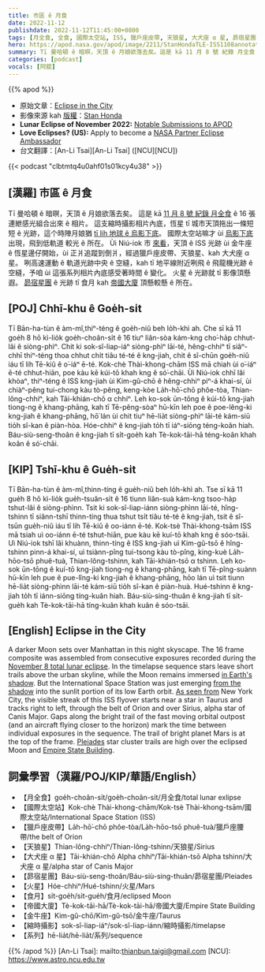 ```yaml
---
title: 市區 ê 月食
date: 2022-11-12
publishdate: 2022-11-12T11:45:00+0800
tags: [月全食, 全食, 國際太空站, ISS, 獵戶座皮帶, 天狼星, 大犬座 α 星, 昴宿星團, 火星, 食月, 帝國大廈, 金牛座, 縮時攝影, 系列]
hero: https://apod.nasa.gov/apod/image/2211/StanHondaTLE-ISS1108annotated1024.jpg
summary: Tī 曼哈頓 ê 暗暝，天頂 ê 月娘欲落去矣。這是 kā 11 月 8 號 紀錄 月全食 ê 16 張連紲感光組合出來 ê 相片。
categories: [podcast]
vocals: [阿錕]
---
```


{{% apod %}}

- 原始文章：[Eclipse in the City](https://apod.nasa.gov/apod/ap221112.html)
- 影像來源 kah [版權][copyright]：[Stan Honda](http://www.stanhonda.com/)
- **Lunar Eclipse of November 2022:** [Notable Submissions to APOD](https://www.facebook.com/media/set/?set=a.154926410569278&type=3)
- **Love Eclipses? (US):** Apply to become a [NASA Partner Eclipse Ambassador](https://astrosociety.org/education-outreach/amateur-astronomers/eclipse-ambassadors/program.html)
- 台文翻譯：[An-Li Tsai][An-Li Tsai] ([NCU][NCU])

{{< podcast "clbtmtq4u0ahf01s01kcy4u38" >}}

## [漢羅] 市區 ê 月食
Tī 曼哈頓 ê 暗暝，天頂 ê 月娘欲落去矣。
這是 kā [11 月 8 號 紀錄 月全食][November 8 total lunar eclipse] ê 16 張連紲感光組合出來 ê 相片。
這支縮時攝影相片內底，恆星 tī 城市天頂拖出一條短短 ê 光跡，這个時陣月娘猶 [tī lih 地球 ê 烏影下底][in Earth's shadow t]。
國際太空站嘛才 ùi [烏影下底][from the shadow] 出現，飛到低軌道 較光 ê 所在。
Ùi Niú-iok 市 [來看][As seen from]，天頂 ê ISS 光跡 ùi 金牛座 ê 恆星邊仔開始，ùi 正爿追蹤到倒爿，經過獵戶座皮帶、天狼星、kah 大犬座 α 星。
咧高速運動 ê 軌道光跡中央 ê 空縫，kah tī 地平線附近咧飛 ê 飛龍機光跡 ê 空縫，予咱 ùi 這張系列相片內底感受著時間 ê 變化。
火星 ê 光跡就 tī 影像頂懸遐。
[昴宿星團][Pleiades t] ê 光跡 tī 食月 kah [帝國大廈][Empire State Building] 頂懸較懸 ê 所在。


## [POJ] Chhī-khu ê Goe̍h-si̍t
Tī Bān-ha-tùn ê àm-mî,thiⁿ-téng ê goe̍h-niû beh lo̍h-khì ah.
Che sī kā 11 goe̍h 8 hō kì-lio̍k goe̍h-choân-si̍t ê 16 tiuⁿ liân-sòa kám-kng cho͘-ha̍p chhut-lâi ê siòng-phìⁿ.
Chit ki sok-sî-liap-iáⁿ siòng-phìⁿ lāi-té, hêng-chhiⁿ tī siâⁿ-chhī thiⁿ-téng thoa chhut chi̍t tiâu té-té ê kng-jiah, chit ê sî-chūn goe̍h-niû iáu tī lih Tē-kiû ê o͘-iáⁿ ē-té.
Kok-chè Thài-khong-chām ISS mā chiah ùi o͘-iáⁿ ē-té chhut-hiān, poe kàu kē kúi-tō khah kng ê só͘-chāi.
Ùi Niú-iok chhī lâi khòaⁿ, thiⁿ-téng ê ISS kng-jiah ùi Kim-gû-chō ê hêng-chhiⁿ piⁿ-á khai-sí, ùi chiàⁿ-pêng tui-chong kàu tò-pêng, keng-kòe La̍h-hō͘-chō phôe-tòa, Thian-lông-chhiⁿ, kah Tāi-khián-chō α chhiⁿ.
Leh ko-sok ūn-tōng ê kúi-tō kng-jiah tiong-ng ê khang-phāng, kah tī Tē-pêng-sòaⁿ hū-kīn leh poe ê poe-lêng-ki kng-jiah ê khang-phāng, hō͘ lán ùi chit tiuⁿ hē-lia̍t siòng-phìⁿ lāi-té kám-siū tio̍h sî-kan ê piàn-hòa.
Hóe-chhiⁿ ê kng-jiah to̍h tī iáⁿ-siōng téng-koân hiah.
Báu-siù-seng-thoân ê kng-jiah tī si̍t-goe̍h kah Tè-kok-tāi-hā téng-koân khah koân ê só͘-chāi.


## [KIP] Tshī-khu ê Gue̍h-si̍t
Tī Bān-ha-tùn ê àm-mî,thinn-tíng ê gue̍h-niû beh lo̍h-khì ah.
Tse sī kā 11 gue̍h 8 hō kì-lio̍k gue̍h-tsuân-si̍t ê 16 tiunn liân-suà kám-kng tsoo-ha̍p tshut-lâi ê siòng-phìnn.
Tsit ki sok-sî-liap-iánn siòng-phìnn lāi-té, hîng-tshinn tī siânn-tshī thinn-tíng thua tshut tsi̍t tiâu té-té ê kng-jiah, tsit ê sî-tsūn gue̍h-niû iáu tī lih Tē-kiû ê oo-iánn ē-té.
Kok-tsè Thài-khong-tsām ISS mā tsiah uì oo-iánn ē-té tshut-hiān, pue kàu kē kuí-tō khah kng ê sóo-tsāi.
Uì Niú-iok tshī lâi khuànn, thinn-tíng ê ISS kng-jiah uì Kim-gû-tsō ê hîng-tshinn pinn-á khai-sí, uì tsiànn-pîng tui-tsong kàu tò-pîng, king-kuè La̍h-hōo-tsō phuê-tuà, Thian-lông-tshinn, kah Tāi-khián-tsō α tshinn.
Leh ko-sok ūn-tōng ê kuí-tō kng-jiah tiong-ng ê khang-phāng, kah tī Tē-pîng-suànn hū-kīn leh pue ê pue-lîng-ki kng-jiah ê khang-phāng, hōo lán uì tsit tiunn hē-lia̍t siòng-phìnn lāi-té kám-siū tio̍h sî-kan ê piàn-huà.
Hué-tshinn ê kng-jiah to̍h tī iánn-siōng tíng-kuân hiah.
Báu-siù-sing-thuân ê kng-jiah tī si̍t-gue̍h kah Tè-kok-tāi-hā tíng-kuân khah kuân ê sóo-tsāi.

## [English] Eclipse in the City
A darker Moon sets over Manhattan in this night skyscape.
The 16 frame composite was assembled from consecutive exposures recorded during the [November 8 total lunar eclipse][November 8 total lunar eclipse].
In the timelapse sequence stars leave short trails above the urban skyline, while the Moon remains immersed [in Earth's shadow][in Earth's shadow e].
But the International Space Station was just emerging [from the shadow][from the shadow] into the sunlit portion of its low Earth orbit.
[As seen from][As seen from] New York City, the visible streak of this ISS flyover starts near a star in Taurus and tracks right to left, through the belt of Orion and over Sirius, alpha star of Canis Major.
Gaps along the bright trail of the fast moving orbital outpost (and an aircraft flying closer to the horizon) mark the time between individual exposures in the sequence.
The trail of bright planet Mars is at the top of the frame.
[Pleiades][Pleiades e] star cluster trails are high over the eclipsed Moon and [Empire State Building][Empire State Building].


## 詞彙學習（漢羅/POJ/KIP/華語/English）
- 【月全食】goe̍h-choân-si̍t/goe̍h-choân-si̍t/月全食/total lunar exlipse
- 【國際太空站】Kok-chè Thài-khong-chām/Kok-tsè Thài-khong-tsām/國際太空站/International Space Station (ISS)
- 【獵戶座皮帶】La̍h-hō͘-chō phôe-tòa/La̍h-hōo-tsō phuê-tuà/獵戶座腰帶/the belt of Orion
- 【天狼星】Thian-lông-chhiⁿ/Thian-lông-tshinn/天狼星/Sirius
- 【大犬座 α 星】Tāi-khián-chō Alpha chhiⁿ/Tāi-khián-tsō Alpha tshinn/大犬座 α 星/alpha star of Canis Major
- 【昴宿星團】Báu-siù-seng-thoân/Báu-siù-sing-thuân/昴宿星團/Pleiades
- 【火星】Hóe-chhiⁿ/Hué-tshinn/火星/Mars
- 【食月】si̍t-goe̍h/si̍t-gue̍h/食月/eclipsed Moon
- 【帝國大廈】Tè-kok-tāi-hā/Tè-kok-tāi-hā/帝國大廈/Empire State Building
- 【金牛座】Kim-gû-chō/Kim-gû-tsō/金牛座/Taurus
- 【縮時攝影】sok-sî-liap-iáⁿ/sok-sî-liap-iánn/縮時攝影/timelapse
- 【系列】hē-lia̍t/hē-lia̍t/系列/sequence

{{% /apod %}}
[An-Li Tsai]: mailto:thianbun.taigi@gmail.com
[NCU]: https://www.astro.ncu.edu.tw

[copyright]: https://apod.nasa.gov/apod/fap/lib/about_apod.html#srapply
[License]: https://creativecommons.org/licenses/by/2.0/

[November 8 total lunar eclipse]:https://earthsky.org/astronomy-essentials/total-lunar-eclipse-nov8-2022/
[in Earth's shadow e]:https://apod.nasa.gov/apod/ap221110.html
[in Earth's shadow t]:https://apod.tw/daily/20221110/
[from the shadow]:https://apod.nasa.gov/apod/ap180312.jpg
[As seen from]:https://spotthestation.nasa.gov/
[Pleiades e]:https://apod.nasa.gov/apod/ap220719.html
[Pleiades t]:https://apod.tw/daily/20220719/
[Empire State Building]:https://en.wikipedia.org/wiki/Empire_State_Building



